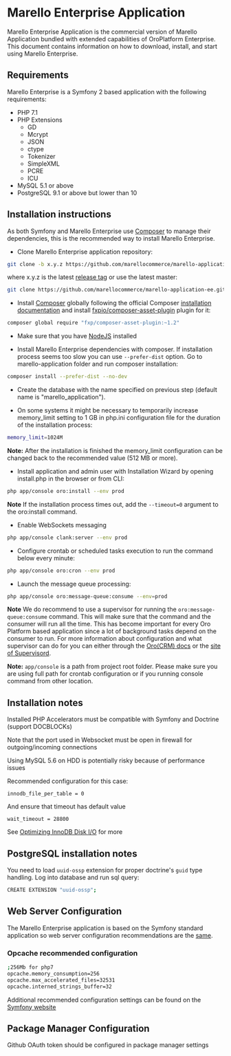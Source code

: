Marello Enterprise Application
==============================

Marello Enterprise Application is the commercial version of Marello Application bundled with extended capabilities of OroPlatform Enterprise.
This document contains information on how to download, install, and start
using Marello Enterprise.

## Requirements

Marello Enterprise is a Symfony 2 based application with the following requirements:

* PHP 7.1
* PHP Extensions
    * GD
    * Mcrypt
    * JSON
    * ctype
    * Tokenizer
    * SimpleXML
    * PCRE
    * ICU
* MySQL 5.1 or above
* PostgreSQL 9.1 or above but lower than 10

## Installation instructions

As both Symfony and Marello Enterprise use [Composer][2] to manage their dependencies, this is the recommended way to install Marello Enterprise.

- Clone Marello Enterprise application repository:

```bash
git clone -b x.y.z https://github.com/marellocommerce/marello-application-ee.git
```

where x.y.z is the latest [release tag](https://github.com/marellocommerce/marello-application-ee/releases) or use the latest master:

```bash
git clone https://github.com/marellocommerce/marello-application-ee.git
```

- Install [Composer][3] globally following the official Composer [installation documentation][4]
and install [fxpio/composer-asset-plugin][5] plugin for it:

```bash
composer global require "fxp/composer-asset-plugin:~1.2"
```

- Make sure that you have [NodeJS][4] installed

- Install Marello Enterprise dependencies with composer. If installation process seems too slow you can use `--prefer-dist` option. Go to marello-application folder and run composer installation:

```bash
composer install --prefer-dist --no-dev
```

- Create the database with the name specified on previous step (default name is "marello_application").

- On some systems it might be necessary to temporarily increase memory_limit setting to 1 GB in php.ini configuration file for the duration of the installation process:
```bash
memory_limit=1024M
```

**Note:** After the installation is finished the memory_limit configuration can be changed back to the recommended value (512 MB or more).

- Install application and admin user with Installation Wizard by opening install.php in the browser or from CLI:

```bash  
php app/console oro:install --env prod
```

**Note** If the installation process times out, add the `--timeout=0` argument to the oro:install command.

- Enable WebSockets messaging

```bash
php app/console clank:server --env prod
```

- Configure crontab or scheduled tasks execution to run the command below every minute:

```bash
php app/console oro:cron --env prod

```
- Launch the message queue processing:
```bash
php app/console oro:message-queue:consume --env=prod
```
**Note** We do recommend to use a supervisor for running the ``oro:message-queue:consume`` command. This will make sure that the command and the consumer will run all the time. This has become important for every Oro Platform based application since a lot of background tasks depend on the consumer to run. For more information about configuration and what supervisor can do for you can either through the [Oro(CRM) docs][6] or the [site of Supervisord][7].
 
**Note:** ``app/console`` is a path from project root folder. Please make sure you are using full path for crontab configuration or if you running console command from other location.

## Installation notes

Installed PHP Accelerators must be compatible with Symfony and Doctrine (support DOCBLOCKs)

Note that the port used in Websocket must be open in firewall for outgoing/incoming connections

Using MySQL 5.6 on HDD is potentially risky because of performance issues

Recommended configuration for this case:

    innodb_file_per_table = 0

And ensure that timeout has default value

    wait_timeout = 28800

See [Optimizing InnoDB Disk I/O][3] for more

## PostgreSQL installation notes

You need to load `uuid-ossp` extension for proper doctrine's `guid` type handling.
Log into database and run sql query:

```bash
CREATE EXTENSION "uuid-ossp";
```

## Web Server Configuration

The Marello Enterprise application is based on the Symfony standard application so web server configuration recommendations are the [same][5].

### Opcache recommended configuration
```bash
;256Mb for php7
opcache.memory_consumption=256
opcache.max_accelerated_files=32531
opcache.interned_strings_buffer=32
```

Additional recommended configuration settings can be found on the [Symfony website](http://symfony.com/doc/2.8/performance.html)


## Package Manager Configuration

Github OAuth token should be configured in package manager settings

[1]:  http://symfony.com/doc/2.8/book/installation.html
[2]:  http://getcomposer.org/
[3]:  http://dev.mysql.com/doc/refman/5.6/en/optimizing-innodb-diskio.html
[4]:  https://github.com/joyent/node/wiki/Installing-Node.js-via-package-manager
[5]:  http://symfony.com/doc/2.8/cookbook/configuration/web_server_configuration.html
[6]:  https://www.orocrm.com/documentation/2.0/book/installation#activating-background-tasks
[7]:  http://supervisord.org/